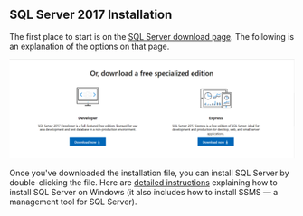 ## SQL Server 2017 Installation

The first place to start is on the [SQL Server download page](https://www.microsoft.com/en-us/sql-server/sql-server-downloads). The following is an explanation of the options on that page.

<img src="./image/sql-server-installation.PNG" width="600px"/>

Once you've downloaded the installation file, you can install SQL Server by double-clicking the file. Here are [detailed instructions](https://www.quackit.com/sql_server/sql_server_2017/tutorial/sql_server_2017_installation_windows.cfm) explaining how to install SQL Server on Windows (it also includes how to install SSMS — a management tool for SQL Server).
